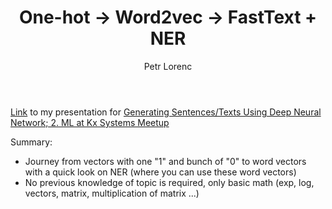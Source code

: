 ﻿---
layout: post
title: One-hot -> Word2vec -> FastText + NER 
description: Presentation about word embeddings (Word2vec, FastText, NER)
author: Petr Lorenc
comments: true
---

<a href="https://drive.google.com/open?id=1geMytFPlRDx3bkqU-ViXlV_kRUjEDl0O">Link</a> to my presentation for <a href="https://www.meetup.com/Machine-Learning-Artificial-Intelligence-Computer-Vision/events/248518683/">Generating Sentences/Texts Using Deep Neural Network; 2. ML at Kx Systems Meetup</a>

Summary: 
  * Journey from vectors with one "1" and bunch of "0" to word vectors with a quick look on NER (where you can use these word vectors)
  * No previous knowledge of topic is required, only basic math (exp, log, vectors, matrix, multiplication of matrix ...)